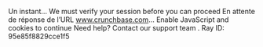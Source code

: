 Un instant…
We must verify your session before you can proceed
En attente de réponse de l’URL www.crunchbase.com...
Enable JavaScript and cookies to continue
Need help?
Contact our support team
.
Ray ID:
95e85f8829cce1f5